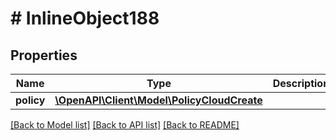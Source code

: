 # # InlineObject188

## Properties

Name | Type | Description | Notes
------------ | ------------- | ------------- | -------------
**policy** | [**\OpenAPI\Client\Model\PolicyCloudCreate**](PolicyCloudCreate.md) |  |

[[Back to Model list]](../../README.md#models) [[Back to API list]](../../README.md#endpoints) [[Back to README]](../../README.md)
